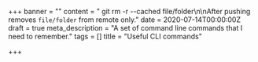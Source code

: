 +++
banner = ""
content = "    git rm -r --cached file/folder\n\nAfter pushing removes `file/folder` from remote only."
date = 2020-07-14T00:00:00Z
draft = true
meta_description = "A set of command line commands that I need to remember."
tags = []
title = "Useful CLI commands"

+++
